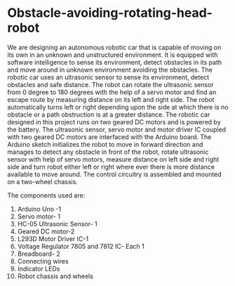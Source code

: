 # Obstacle-avoiding-rotating-head-robot
We are designing an autonomous robotic car that is capable of moving on its own in an unknown and unstructured environment.
It is equipped with software intelligence to sense its environment, detect obstacles in its path and move around in unknown environment avoiding the obstacles.
The robotic car uses an ultrasonic sensor to sense its environment, detect obstacles and safe distance. The robot can rotate the ultrasonic sensor from 0 degree to 180 degrees with the help of a servo motor and find an escape route by measuring distance on its left and right side. The robot automatically turns left or right depending upon the side at which there is no obstacle or a path obstruction is at a greater distance. The robotic car designed in this project runs on two geared DC motors and is powered by the battery. The ultrasonic sensor, servo motor and motor driver IC coupled with two geared DC motors are interfaced with the Arduino board. The Arduino sketch initializes the robot to move in forward direction and manages to detect any obstacle in front of the robot, rotate ultrasonic sensor with help of servo motors, measure distance on left side and right side and turn robot either left or right where ever there is more distance available to move around. The control circuitry is assembled and mounted on a two-wheel chassis. 

The components used are:
1.	Arduino Uno -1
2.	Servo motor- 1
3.	HC-05 Ultrasonic Sensor- 1
4.	Geared DC motor-2
5.	L293D Motor Driver IC-1
6.	Voltage Regulator 7805 and 7812 IC- Each 1
7.	Breadboard- 2
8.	Connecting wires
9.	Indicator LEDs
10.	Robot chassis and wheels
